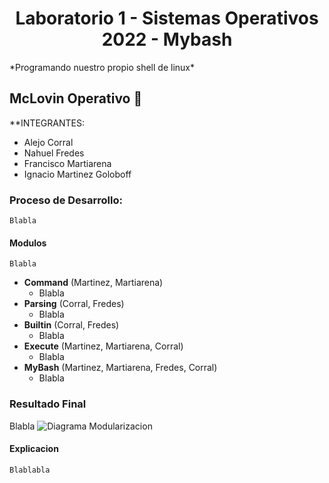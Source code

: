 <h1 align="center"><strong>Laboratorio 1 - Sistemas Operativos 2022 - Mybash</strong></h1>
*Programando nuestro propio shell de linux*

## McLovin Operativo :whale:

**INTEGRANTES:
* Alejo Corral
* Nahuel Fredes
* Francisco Martiarena
* Ignacio Martinez Goloboff

### Proceso de Desarrollo:
    Blabla
#### Modulos
    Blabla
* **Command** (Martinez, Martiarena)
    - Blabla
* **Parsing**  (Corral, Fredes)
    - Blabla
* **Builtin** (Corral, Fredes)
    - Blabla
* **Execute** (Martinez, Martiarena, Corral)
    - Blabla
* **MyBash** (Martinez, Martiarena, Fredes, Corral)
    - Blabla

###  Resultado Final
Blabla
![Diagrama Modularizacion](/src/diagrama_mod.png/ "Diagrama Modularizacion")
#### Explicacion
    Blablabla
